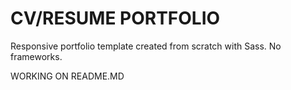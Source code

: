# CV/RESUME PORTFOLIO
Responsive portfolio template created from scratch with Sass. No frameworks.

WORKING ON README.MD

